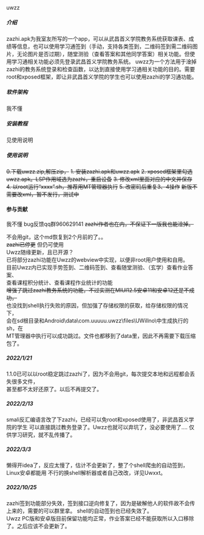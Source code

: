 uwzz

##### 介绍
  zazhi.apk为我室友所写的一个app，可以从武昌首义学院教务系统获取课表、成绩等信息，也可以使用学习通签到（手动，支持各类签到，二维码签到需二维码图片，无论图片是否过期），随堂测验（查看答案和其他同学答案）相关功能。但使用学习通相关功能必须先登录武昌首义学院教务系统。
  uwzz为一个方法用于淦掉zazhi的教务系统登录和检查函数，以达到直接使用学习通相关功能的目的。需要root和xposed框架，即让非武昌首义学院的学生也可以使用zazhi的学习通功能。

##### 软件架构
我不懂


##### 安装教程
见使用说明

##### 使用说明
~~0.下载uwzz.zip,解压zip，~~
~~1.  安装zazhi.apk和uwzz.apk~~
~~2.  xposed框架里勾选uwzz.apk。LSP作用域选为zazhi，重启设备~~
~~3.  修改xml里面对应的中文并保存~~
~~4.  以root运行“xxxx”.sh，推荐用MT管理器执行~~
~~5.  改密码后重复3、4操作~~
~~新版不需要改xml，暂不发行，测试中~~
#### 参与贡献
我不懂
bug反馈qq群960629141 
~~zazhi作者也在内，不保证下一版我也能淦掉。~~  

不会用git，这个md恢复到2个月前的了。。  
~~zazhi已停更~~
但仍可使用  
Uwzz随缘更新，且已开源？  
已将部分zazhi功能在Uwzz的webview中实现，以便非root用户使用和自用。  
目前Uwzz内已实现手势签到、二维码签到、查看随堂测验、（玄学）查看作业答案、  
查看课程积分统计、查看课程作业统计的功能  
~~增强了跳过zazhi教务系统的功能，不过实测在MIUI12.5安卓11和安卓12还是不成功，~~  
也没找到shell执行失败的原因，但加强了存储权限的获取，给存储权限的情况下，  
会在sd根目录和Android\data\com.uuuuu.uwzz\files\UWillno\中生成执行的sh，在  
MT管理器中执行可以成功跳过。文件也都移到了data里，因此不再需要下载压缩包了。  


#####  2022/1/21
1.1.0已可以以root稳定跳过zazhi了，因为不会用git，每次提交本地和远程都会丢失很多文件，  
甚至都不太好还原了。以后不再提交了。  


#####  2022/2/13
smali反汇编语言改了下zazhi，已经可以免root和xposed使用了，非武昌首义学院的学生
可以直接跳过教务登录了。Uwzz也就可以弃坑了，没必要使用了....
仅供学习研究，就不乱传播了。

#####  2022/3/3
懒得开idea了，反应太慢了，估计不会更新了，整了个shell爬虫的自动签到，Linux安卓都能用
不行的换shell解析器或者自己改改，详见Uwxxt。

#####  2022/10/25
zazhi签到功能部分失效，签到接口逆向修复了，因为是破解他人的软件故不会传上来的，需要的可以群里拿。 
shell的自动签到也已经失效了。   
Uwzz PC版和安卓版目前保留功能均正常，作业答案已经不能获取所以入口移除了。之后应该不会更新了。
